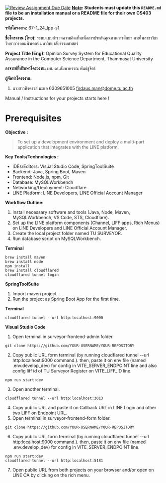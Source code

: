 [![Review Assignment Due Date](https://classroom.github.com/assets/deadline-readme-button-22041afd0340ce965d47ae6ef1cefeee28c7c493a6346c4f15d667ab976d596c.svg)](https://classroom.github.com/a/w8H8oomW)
**<ins>Note</ins>: Students must update this `README.md` file to be an installation manual or a README file for their own CS403 projects.**

**รหัสโครงงาน:** 67-1_24_lpp-s1

**ชื่อโครงงาน (ไทย):** ระบบแบบสำรวจความคิดเห็นเพื่อการประกันคุณภาพการศึกษา ภายในสาขาวิชาวิทยาการคอมพิวเตอร์ มหาวิทยาลัยธรรมศาสตร์

**Project Title (Eng):** Opinion Survey System for Educational Quality Assurance in the Computer Science Department, Thammasat University

**อาจารย์ที่ปรึกษาโครงงาน:** ผศ. ดร.ลัมพาพรรณ พันธ์ชูจิตร์

**ผู้จัดทำโครงงาน:**
1. นางสาวฟิรดาวส์ มะนอ  6309651005  firdaus.man@dome.tu.ac.th
   
Manual / Instructions for your projects starts here !
# Prerequisites
**Objective :**
> To set up a development environment and deploy a multi-part application that integrates with the LINE platform.

**Key Tools/Technologies :**
* IDEs/Editors: Visual Studio Code, SpringToolSuite
* Backend: Java, Spring Boot, Maven
* Frontend: Node.js, npm, Git
* Database: MySQLWorkbench
* Networking/Deployment: Cloudflare 
* LINE Platform: LINE Developers, LINE Official Account Manager

**Workflow Outline:**
1. Install necessary software and tools (Java, Node, Maven, MySQLWorkbench, VS Code, STS, Cloudflare).
2. Set up the LINE platform components (Channel, LIFF apps, Rich Menus) on LINE Developers and LINE Official Account Manager.
3. Create the local project folder named TU SURVEYOR.
4. Run database script on MySQLWorkbench.

**Terminal**
```
brew install maven 
brew install node
npm install
brew install cloudflared
cloudflared tunnel login
```

**SpringToolSuite**
1. Import maven project.
2. Run the project as Spring Boot App for the first time.

**Terminal**
```
cloudflared tunnel --url http:localhost:9000
```

**Visual Studio Code**
1. Open terminal in surveyor-frontend-admin folder.
```
git clone https://github.com/YOUR-USERNAME/YOUR-REPOSITORY
```
2. Copy public URL form terminal (by running  cloudflared tunnel  --url http:localhost:9000 command.). then, paste it on env file (named .env.develop_dev) for config in VITE_SERVER_ENDPOINT line and also config liff id of TU Surveyor Register on VITE_LIFF_ID line.
```
npm run start:dev
```
3. Open another terminal.
```
cloudflared tunnel --url http:localhost:3013
```
4. Copy public URL and paste it on Callback URL in LINE Login and other two LIFF on Endpoint URL.
5. Open terminal in surveyor-frontend-form folder.
```
git clone https://github.com/YOUR-USERNAME/YOUR-REPOSITORY
```
6. Copy public URL form terminal (by running  cloudflared tunnel  --url http:localhost:9000 command.). then, paste it on env file (named .env.develop_dev) for config in VITE_SERVER_ENDPOINT line.
```
npm run start:dev
cloudflared tunnel --url http:localhost:5181
```
7. Open public URL from both projects on your browser and/or open on LINE OA by clicking on the rich menu.

